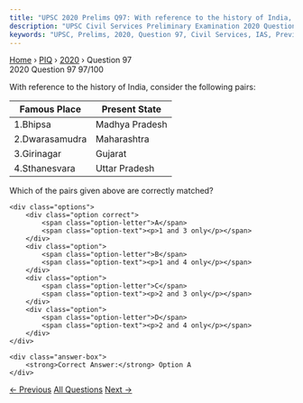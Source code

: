 ```yaml
---
title: "UPSC 2020 Prelims Q97: With reference to the history of India, consider the followi..."
description: "UPSC Civil Services Preliminary Examination 2020 Question 97 with options and answer"
keywords: "UPSC, Prelims, 2020, Question 97, Civil Services, IAS, Previous Year Questions"
---
```


<nav class="breadcrumb">
    <a href="../../">Home</a>
    <span>›</span>
    <a href="../">PIQ</a>
    <span>›</span>
    <a href="./">2020</a>
    <span>›</span>
    <span>Question 97</span>
</nav>

<div class="question-header">
    <div class="question-meta">
        <span class="year-badge">2020</span>
        <span class="question-number">Question 97</span>
        <span class="progress">97/100</span>
    </div>
    <div class="progress-bar">
        <div class="progress-fill" style="width: 97.0%"></div>
    </div>
</div>

<div class="question-content">
    <div class="question-text">
        <p>With reference to the history of India, consider the following pairs:</p>
<table>
<thead>
<tr>
<th><strong>Famous Place</strong></th>
<th><strong>Present State</strong></th>
</tr>
</thead>
<tbody>
<tr>
<td>1.Bhipsa</td>
<td>Madhya Pradesh</td>
</tr>
<tr>
<td>2.Dwarasamudra</td>
<td>Maharashtra</td>
</tr>
<tr>
<td>3.Girinagar</td>
<td>Gujarat</td>
</tr>
<tr>
<td>4.Sthanesvara</td>
<td>Uttar Pradesh</td>
</tr>
</tbody>
</table>
<p>Which of the pairs given above are correctly matched?</p>
    </div>
    
    <div class="options">
        <div class="option correct">
            <span class="option-letter">A</span>
            <span class="option-text"><p>1 and 3 only</p></span>
        </div>
        <div class="option">
            <span class="option-letter">B</span>
            <span class="option-text"><p>1 and 4 only</p></span>
        </div>
        <div class="option">
            <span class="option-letter">C</span>
            <span class="option-text"><p>2 and 3 only</p></span>
        </div>
        <div class="option">
            <span class="option-letter">D</span>
            <span class="option-text"><p>2 and 4 only</p></span>
        </div>
    </div>

    <div class="answer-box">
        <strong>Correct Answer:</strong> Option A
    </div>
</div>

<div class="question-nav">
    <a href="../q096-siachen-glacier-is-situated-to-the/" class="nav-btn prev">← Previous</a>
    <a href="../" class="nav-btn center">All Questions</a>
    <a href="../q098-consider-the-following-statements-1-36-of-indias-d/" class="nav-btn next">Next →</a>
</div>
